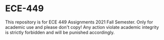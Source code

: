 # ECE-449
This repository is for ECE 449 Assignments 2021 Fall Semester. Only for academic use and please don't copy!
Any action violate academic integrity is strictly forbidden and will be punished accordingly.
